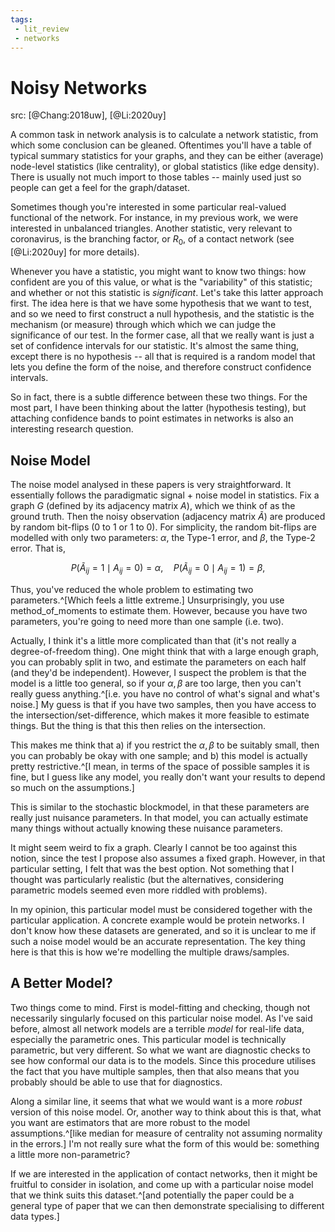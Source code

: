 ```yaml
---
tags:
 - lit_review
 - networks
---
```


# Noisy Networks

src: [@Chang:2018uw], [@Li:2020uy]

A common task in network analysis is to calculate a network statistic, from which some conclusion can be gleaned. Oftentimes you'll have a table of typical summary statistics for your graphs, and they can be either (average) node-level statistics (like centrality), or global statistics (like edge density). There is usually not much import to those tables -- mainly used just so people can get a feel for the graph/dataset.

Sometimes though you're interested in some particular real-valued functional of the network. For instance, in my previous work, we were interested in unbalanced triangles. Another statistic, very relevant to coronavirus, is the branching factor, or $R_0$, of a contact network (see [@Li:2020uy] for more details).

Whenever you have a statistic, you might want to know two things: how confident are you of this value, or what is the "variability" of this statistic; and whether or not this statistic is *significant*. Let's take this latter approach first. The idea here is that we have some hypothesis that we want to test, and so we need to first construct a null hypothesis, and the statistic is the mechanism (or measure) through which which we can judge the significance of our test. In the former case, all that we really want is just a set of confidence intervals for our statistic. It's almost the same thing, except there is no hypothesis -- all that is required is a random model that lets you define the form of the noise, and therefore construct confidence intervals.

So in fact, there is a subtle difference between these two things. For the most part, I have been thinking about the latter (hypothesis testing), but attaching confidence bands to point estimates in networks is also an interesting research question.

## Noise Model

The noise model analysed in these papers is very straightforward. It essentially follows the paradigmatic signal + noise model in statistics.
Fix a graph $G$ (defined by its adjacency matrix $A$), which we think of as the ground truth. Then the noisy observation (adjacency matrix $\widetilde{A}$) are produced by random bit-flips (0 to 1 or 1 to 0). For simplicity, the random bit-flips are modelled with only two parameters: $\alpha$, the Type-1 error, and $\beta$, the Type-2 error. That is,

$$
  P(\widetilde{A}_{ij} = 1 \mid A_{ij} = 0) = \alpha, \quad
  P(\widetilde{A}_{ij} = 0 \mid A_{ij} = 1) = \beta,
$$

Thus, you've reduced the whole problem to estimating two parameters.^[Which feels a little extreme.] Unsurprisingly, you use method_of_moments to estimate them.
However, because you have two parameters, you're going to need more than one sample (i.e. two).

Actually, I think it's a little more complicated than that (it's not really a degree-of-freedom thing).
One might think that with a large enough graph, you can probably split in two, and estimate the parameters on each half (and they'd be independent). However, I suspect the problem is that the model is a little too general, so if your $\alpha, \beta$ are too large, then you can't really guess anything.^[i.e. you have no control of what's signal and what's noise.]
My guess is that if you have two samples, then you have access to the intersection/set-difference, which makes it more feasible to estimate things.
But the thing is that this then relies on the intersection.

This makes me think that a) if you restrict the $\alpha, \beta$ to be suitably small, then you can probably be okay with one sample; and b) this model is actually pretty restrictive.^[I mean, in terms of the space of possible samples it is fine, but I guess like any model, you really don't want your results to depend so much on the assumptions.]

This is similar to the stochastic blockmodel, in that these parameters are really just nuisance parameters. In that model, you can actually estimate many things without actually knowing these nuisance parameters.

<Note>
It might seem weird to fix a graph. Clearly I cannot be too against this notion, since the test I propose also assumes a fixed graph. However, in that particular setting, I felt that was the best option. Not something that I thought was particularly realistic (but the alternatives, considering parametric models seemed even more riddled with problems).

In my opinion, this particular model must be considered together with the particular application. A concrete example would be protein networks. I don't know how these datasets are generated, and so it is unclear to me if such a noise model would be an accurate representation. The key thing here is that this is how we're modelling the multiple draws/samples.
</Note>

## A Better Model?

Two things come to mind. First is model-fitting and checking, though not necessarily singularly focused on this particular noise model. As I've said before, almost all network models are a terrible *model* for real-life data, especially the parametric ones. This particular model is technically parametric, but very different. So what we want are diagnostic checks to see how conformal our data is to the models. Since this procedure utilises the fact that you have multiple samples, then that also means that you probably should be able to use that for diagnostics.

Along a similar line, it seems that what we would want is a more *robust* version of this noise model. Or, another way to think about this is that, what you want are estimators that are more robust to the model assumptions.^[like median for measure of centrality not assuming normality in the errors.] I'm not really sure what the form of this would be: something a little more non-parametric?

If we are interested in the application of contact networks, then it might be fruitful to consider in isolation, and come up with a particular noise model that we think suits this dataset.^[and potentially the paper could be a general type of paper that we can then demonstrate specialising to different data types.]

